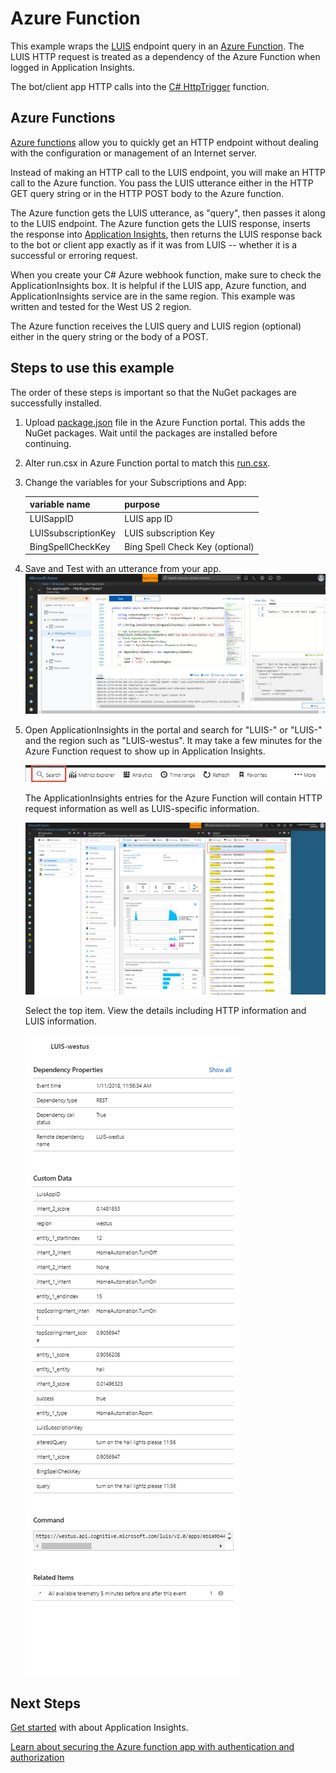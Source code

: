 # Azure Function

This example wraps the [LUIS](https://docs.microsoft.com/azure/cognitive-services/LUIS/) endpoint query in an [Azure Function](https://azure.microsoft.com/services/functions/). The LUIS HTTP request is treated as a dependency of the Azure Function when logged in Application Insights. 

The bot/client app HTTP calls into the [C# HttpTrigger](https://docs.microsoft.com/en-us/azure/azure-functions/functions-create-first-azure-function) function. 

## Azure Functions
[Azure functions](https://azure.microsoft.com/en-us/services/functions/) allow you to quickly get an HTTP endpoint without dealing with the configuration or management of an Internet server. 

Instead of making an HTTP call to the LUIS endpoint, you will make an HTTP call to the Azure function. You pass the LUIS utterance either in the HTTP GET query string or in the HTTP POST body to the Azure function.  

The Azure function gets the LUIS utterance, as "query", then passes it along to the LUIS endpoint. The Azure function gets the LUIS response, inserts the response into [Application Insights](https://azure.microsoft.com/services/application-insights/), then returns the LUIS response back to the bot or client app exactly as if it was from LUIS -- whether it is a successful or erroring request. 

When you create your C# Azure webhook function, make sure to check the ApplicationInsights box. It is helpful if the LUIS app, Azure function, and ApplicationInsights service are in the same region. This example was written and tested for the West US 2 region.

The Azure function receives the LUIS query and LUIS region (optional) either in the query string or the body of a POST. 

## Steps to use this example
The order of these steps is important so that the NuGet packages are successfully installed.

1. Upload [package.json](package.json) file in the Azure Function portal. This adds the NuGet packages. Wait until the packages are installed before continuing.
2. Alter run.csx in Azure Function portal to match this [run.csx](run.csx).
3. Change the variables for your Subscriptions and App:
    
    |variable name|purpose|
    |--|--|
    |LUISappID|LUIS app ID|
    |LUISsubscriptionKey|LUIS subscription Key|
    |BingSpellCheckKey|Bing Spell Check Key (optional)|

4. Save and Test with an utterance from your app. 
    ![Test Azure function](./media/portal.png)

5. Open ApplicationInsights in the portal and search for "LUIS-" or "LUIS-" and the region such as "LUIS-westus". It may take a few minutes for the Azure Function request to show up in Application Insights. 

    ![Search for LUIS in ApplicationInsights](./media/search.png)

    The ApplicationInsights entries for the Azure Function will contain HTTP request information as well as LUIS-specific information. 

    ![Find "LUIS-" entries](./media/appInsights.png)

    Select the top item. View the details including HTTP information and LUIS information. 

    ![Dependency detail information](./media/dependency-details.png)

## Next Steps
[Get started](https://docs.microsoft.com/azure/application-insights/app-insights-analytics) with about Application Insights.
 
[Learn about securing the Azure function app with authentication and authorization](https://docs.microsoft.com/azure/app-service/app-service-authentication-overview)


